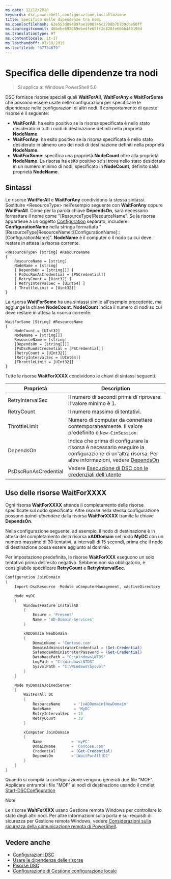 ```yaml
---
ms.date: 12/12/2018
keywords: dsc,powershell,configurazione,installazione
title: Specifica delle dipendenze tra nodi
ms.openlocfilehash: 62e553d894897ae1908745c2788b7b7b9cbe50ff
ms.sourcegitcommit: 46bebe692689ebedfe65ff2c828fe666b443198d
ms.translationtype: HT
ms.contentlocale: it-IT
ms.lasthandoff: 07/10/2019
ms.locfileid: "67734679"
---
```

# <a name="specifying-cross-node-dependencies"></a>Specifica delle dipendenze tra nodi

> Si applica a: Windows PowerShell 5.0

DSC fornisce risorse speciali quali **WaitForAll**, **WaitForAny** e **WaitForSome** che possono essere usate nelle configurazioni per specificare le dipendenze nelle configurazioni di altri nodi. Il comportamento di queste risorse è il seguente:

- **WaitForAll**: ha esito positivo se la risorsa specificata è nello stato desiderato in tutti i nodi di destinazione definiti nella proprietà **NodeName**.
- **WaitForAny**: ha esito positivo se la risorsa specificata è nello stato desiderato in almeno uno dei nodi di destinazione definiti nella proprietà **NodeName**.
- **WaitForSome**: specifica una proprietà **NodeCount** oltre alla proprietà **NodeName**. La risorsa ha esito positivo se si trova nello stato desiderato in un numero minimo di nodi, specificato in **NodeCount**, definito dalla proprietà **NodeName**.

## <a name="syntax"></a>Sintassi

Le risorse **WaitForAll** e **WaitForAny** condividono la stessa sintassi. Sostituire \<ResourceType\> nell'esempio seguente con **WaitForAny** oppure **WaitForAll**.
Come per la parola chiave **DependsOn**, sarà necessario formattare il nome come "[ResourceType]ResourceName". Se la risorsa appartiene a un oggetto [Configuration](configurations.md) separato, includere **ConfigurationName** nella stringa formattata "[ResourceType]ResourceName::[ConfigurationName]::[ConfigurationName]". **NodeName** è il computer o il nodo su cui deve restare in attesa la risorsa corrente.

```
<ResourceType> [string] #ResourceName
{
    ResourceName = [string]
    NodeName = [string]
    [ DependsOn = [string[]] ]
    [ PsDscRunAsCredential = [PSCredential]]
    [ RetryCount = [Uint32] ]
    [ RetryIntervalSec = [Uint64] ]
    [ ThrottleLimit = [Uint32]]
}
```

La risorsa **WaitForSome** ha una sintassi simile all'esempio precedente, ma aggiunge la chiave **NodeCount**. **NodeCount** indica il numero di nodi su cui deve restare in attesa la risorsa corrente.

```
WaitForSome [String] #ResourceName
{
    NodeCount = [UInt32]
    NodeName = [string[]]
    ResourceName = [string]
    [DependsOn = [string[]]]
    [PsDscRunAsCredential = [PSCredential]]
    [RetryCount = [UInt32]]
    [RetryIntervalSec = [UInt64]]
    [ThrottleLimit = [UInt32]]
}
```

Tutte le risorse **WaitForXXXX** condividono le chiavi di sintassi seguenti.

|Proprietà|  Description   |
|---------|---------------------|
| RetryIntervalSec| Il numero di secondi prima di riprovare. Il valore minimo è 1.|
| RetryCount| Il numero massimo di tentativi.|
| ThrottleLimit| Numero di computer da connettere contemporaneamente. Il valore predefinito è `New-CimSession`.|
| DependsOn | Indica che prima di configurare la risorsa è necessario eseguire la configurazione di un'altra risorsa. Per altre informazioni, vedere [DependsOn](resource-depends-on.md)|
| PsDscRunAsCredential | Vedere [Esecuzione di DSC con le credenziali dell'utente](./runAsUser.md) |

## <a name="using-waitforxxxx-resources"></a>Uso delle risorse WaitForXXXX

Ogni risorsa **WaitForXXXX** attende il completamento delle risorse specificate sul nodo specificato.
Altre risorse nella stessa configurazione possono quindi *dipendere* dalla risorsa **WaitForXXXX** tramite la chiave **DependsOn**.

Nella configurazione seguente, ad esempio, il nodo di destinazione è in attesa del completamento della risorsa **xADDomain** nel nodo **MyDC** con un numero massimo di 30 tentativi, a intervalli di 15 secondi, prima che il nodo di destinazione possa essere aggiunto al dominio.

Per impostazione predefinita, le risorse **WaitForXXX** eseguono un solo tentativo prima dell'esito negativo. Sebbene non sia obbligatorio, è consigliabile specificare **RetryCount** e **RetryIntervalSec**.

```powershell
Configuration JoinDomain
{
    Import-DscResource -Module xComputerManagement, xActiveDirectory

    Node myDC
    {
        WindowsFeature InstallAD
        {
            Ensure = 'Present'
            Name = 'AD-Domain-Services'
        }

        xADDomain NewDomain
        {
            DomainName = 'Contoso.com'
            DomainAdministratorCredential = (Get-Credential)
            SafemodeAdministratorPassword = (Get-Credential)
            DatabasePath = "C:\Windows\NTDS"
            LogPath = "C:\Windows\NTDS"
            SysvolPath = "C:\Windows\Sysvol"
        }
    }

    Node myDomainJoinedServer
    {
        WaitForAll DC
        {
            ResourceName      = '[xADDomain]NewDomain'
            NodeName          = 'MyDC'
            RetryIntervalSec  = 15
            RetryCount        = 30
        }

        xComputer JoinDomain
        {
            Name             = 'myPC'
            DomainName       = 'Contoso.com'
            Credential       = (Get-Credential)
            DependsOn        ='[WaitForAll]DC'
        }
    }
}
```

Quando si compila la configurazione vengono generati due file "MOF". Applicare entrambi i file "MOF" ai nodi di destinazione usando il cmdlet [Start-DSCConfiguration](/powershell/module/psdesiredstateconfiguration/start-dscconfiguration)

> [!NOTE]
> Le risorse **WaitForXXX** usano Gestione remota Windows per controllare lo stato degli altri nodi.
> Per altre informazioni sulla porta e sui requisiti di sicurezza per Gestione remota Windows, vedere [Considerazioni sulla sicurezza della comunicazione remota di PowerShell](/powershell/scripting/learn/remoting/winrmsecurity?view=powershell-6).

## <a name="see-also"></a>Vedere anche

- [Configurazioni DSC](configurations.md)
- [Usare le dipendenze delle risorse](resource-depends-on.md)
- [Risorse DSC](../resources/resources.md)
- [Configurazione di Gestione configurazione locale](../managing-nodes/metaConfig.md)
